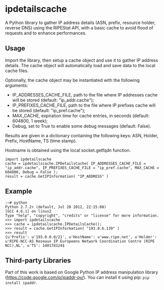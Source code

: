 ipdetailscache
==============

A Python library to gather IP address details (ASN, prefix, resource holder, reverse DNS) using the RIPEStat API, with a basic cache to avoid flood of requests and to enhance performances.

Usage
-----

Import the library, then setup a cache object and use it to gather IP address details.
The cache object will automatically load and save data to the local cache files.

Optionally, the cache object may be instantiated with the following arguments:
- IP_ADDRESSES_CACHE_FILE, path to the file where IP addresses cache will be stored (default: "ip_addr.cache");
- IP_PREFIXES_CACHE_FILE, path to the file where IP prefixes cache will be stored (default: "ip_pref.cache");
- MAX_CACHE, expiration time for cache entries, in seconds (default: 604800, 1 week);
- Debug, set to True to enable some debug messages (default: False).

Results are given in a dictionary containing the following keys: ASN, Holder, Prefix, HostName, TS (time stamp).

Hostname is obtained using the local socket.getfqdn function.

    import ipdetailscache
    cache = ipdetailscache.IPDetailsCache( IP_ADDRESSES_CACHE_FILE = "ip_addr.cache", IP_PREFIXES_CACHE_FILE = "ip_pref.cache", MAX_CACHE = 604800, Debug = False );
    result = cache.GetIPInformation( "IP_ADDRESS" )

Example
-------

    :~# python
    Python 2.7.2+ (default, Jul 20 2012, 22:15:08)
    [GCC 4.6.1] on linux2
    Type "help", "copyright", "credits" or "license" for more information.
    >>> import ipdetailscache
    >>> cache = ipdetailscache.IPDetailsCache();
    >>> result = cache.GetIPInformation( "193.0.6.139" )
    >>> result
    {u'Prefix': u'193.0.0.0/21', u'HostName': u'www.ripe.net', u'Holder': u'RIPE-NCC-AS Reseaux IP Europeens Network Coordination Centre (RIPE NCC),NL', u'TS': 140178124$

Third-party Libraries
---------------------

Part of this work is based on Google Python IP address manipulation library (https://code.google.com/p/ipaddr-py/). You can install it using pip: `pip install ipaddr`.
